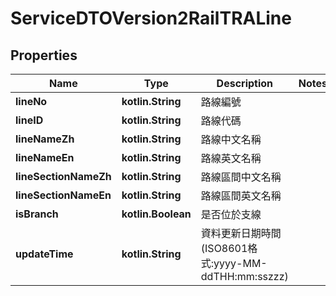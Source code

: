 
# ServiceDTOVersion2RailTRALine

## Properties
Name | Type | Description | Notes
------------ | ------------- | ------------- | -------------
**lineNo** | **kotlin.String** | 路線編號 | 
**lineID** | **kotlin.String** | 路線代碼 | 
**lineNameZh** | **kotlin.String** | 路線中文名稱 | 
**lineNameEn** | **kotlin.String** | 路線英文名稱 | 
**lineSectionNameZh** | **kotlin.String** | 路線區間中文名稱 | 
**lineSectionNameEn** | **kotlin.String** | 路線區間英文名稱 | 
**isBranch** | **kotlin.Boolean** | 是否位於支線 | 
**updateTime** | **kotlin.String** | 資料更新日期時間(ISO8601格式:yyyy-MM-ddTHH:mm:sszzz) | 




